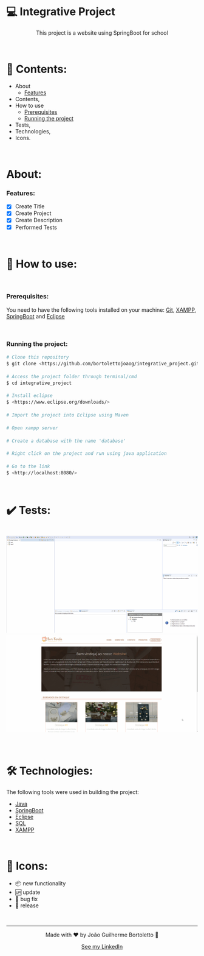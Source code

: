 # 💻 Integrative Project

<p align="center">This project is a website using SpringBoot for school</p>

<br/>

# 📓 Contents:

- About
    - [Features](#Features)
- Contents,
- How to use
    - [Prerequisites](#Prerequisites)
    - [Running the project](#Running-the-project)
- Tests,
- Technologies,
- Icons.

<br/>

# About:

### Features:

- [x] Create Title
- [x] Create Project
- [x] Create Description
- [x] Performed Tests

<br/>

# 📝 How to use:

<br/>

### Prerequisites:

You need to have the following tools installed on your machine: [Git](https://git-scm.com), [XAMPP](https://www.apachefriends.org/pt_br/index.html), [SpringBoot](https://spring.io/projects/spring-boot) and [Eclipse](https://www.eclipse.org/downloads/)

<br/>

### Running the project:

```bash
# Clone this repository
$ git clone <https://github.com/bortolettojoaog/integrative_project.git>

# Access the project folder through terminal/cmd
$ cd integrative_project

# Install eclipse
$ <https://www.eclipse.org/downloads/>

# Import the project into Eclipse using Maven

# Open xampp server

# Create a database with the name 'database'

# Right click on the project and run using java application

# Go to the link
$ <http://localhost:8080/>
```

<br/>

# ✔️ Tests:
<h1 align="center">
    <img alt="Test" title="Test" src="./github/tests.gif" />
    <img alt="Test" title="Test" src="./github/tests1.gif" />
</h1>

<br/>

# 🛠️ Technologies:

The following tools were used in building the project:

- [Java](https://www.java.com/)
- [SpringBoot](https://spring.io/projects/spring-boot)
- [Eclipse](https://www.eclipse.org/downloads/)
- [SQL](https://pt.wikipedia.org/wiki/SQL)
- [XAMPP](https://www.apachefriends.org/pt_br/index.html)

<br/>

# 📁 Icons:

- :package: new functionality
- :up: update
- :bug: bug fix
- :checkered_flag: release

<br/>

---

<p align="center">
    Made with ❤️ by João Guilherme Bortoletto 👋
</p>

<p align="center">
    <a href="https://www.linkedin.com/in/bortolettojoaog/">See my LinkedIn</a>
</a>